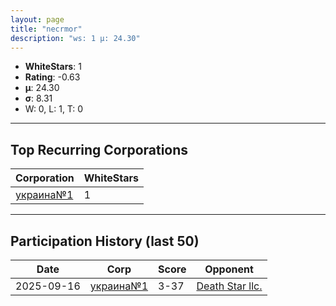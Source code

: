 ```yaml
---
layout: page
title: "necrmor"
description: "ws: 1 μ: 24.30"
---
```

- **WhiteStars**: 1
- **Rating**: -0.63
- **μ**: 24.30  
- **σ**: 8.31
- W: 0, L: 1, T: 0

---

## Top Recurring Corporations

| Corporation | WhiteStars |
| --- | --- |
| [украина№1](https://ws.tsl.rocks/corp/c764dc8c07d1ae2ce06aba821c24a7106f169a21b59e724b0216cd8586cde6a6/) | 1 |

---

## Participation History (last 50)

| Date | Corp | Score | Opponent |
| --- | --- | --- | --- |
| 2025-09-16 | [украина№1](https://ws.tsl.rocks/corp/c764dc8c07d1ae2ce06aba821c24a7106f169a21b59e724b0216cd8586cde6a6/) | 3-37 | [Death Star llc\.](https://ws.tsl.rocks/corp/3dd4906939827fa7537a3e95f8d75948c06b75a98f3c4aab253ea79857d2ce81/) |